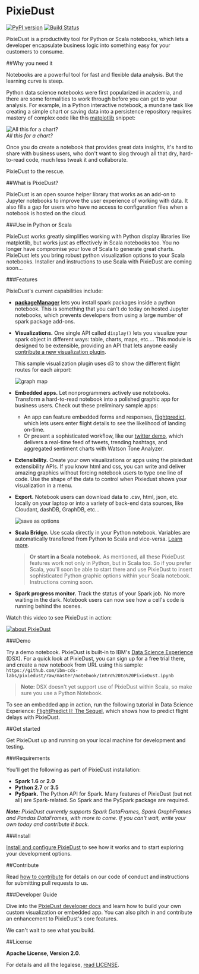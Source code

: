 # PixieDust

[![PyPI version](https://badge.fury.io/py/pixiedust.svg)](https://badge.fury.io/py/pixiedust)
[![Build Status](https://travis-ci.org/ibm-cds-labs/pixiedust.svg?branch=master)](https://travis-ci.org/ibm-cds-labs/pixiedust)  

PixieDust is a productivity tool for Python or Scala notebooks, which lets a developer encapsulate business logic into something easy for your customers to consume.

##Why you need it

Notebooks are a powerful tool for fast and flexible data analysis. But the learning curve is steep.

Python data science notebooks were first popularized in academia, and there are some formalities to work through before you can get to your analysis. For example, in a Python interactive notebook, a mundane task like creating a simple chart or saving data into a persistence repository requires mastery of complex code like this [matplotlib](http://matplotlib.org/) snippet:

![All this for a chart?](https://developer.ibm.com/wp-content/uploads/sites/85/2016/10/hairymatplotlib.png)<br>
*All this for a chart?*

Once you do create a notebook that provides great data insights, it&#39;s hard to share with business users, who don't want to slog through all that dry, hard-to-read code, much less tweak it and collaborate.

PixieDust to the rescue. 

##What is PixieDust?

PixieDust is an open source helper library that works as an add-on to Jupyter notebooks to improve the user experience of working with data. It also fills a gap for users who have no access to configuration files when a notebook is hosted on the cloud. 

###Use in Python or Scala

PixieDust works greatly simplifies working with Python display libraries like matplotlib, but works just as effectively in Scala notebooks too. You no longer have compromise your love of Scala to generate great charts. PixieDust lets you bring robust python visualization options to your Scala notebooks. Installer and instructions to use Scala with PixieDust are coming soon... 

###Features

PixieDust's current capabilities include:

- **[packageManager](https://ibm-cds-labs.github.io/pixiedust/packagemanager.html)** lets you install spark packages inside a python notebook. This is something that you can't do today on hosted Jupyter notebooks, which prevents developers from using a large number of spark package add-ons.

- **Visualizations.** One single API called `display()` lets you visualize your spark object in different ways: table, charts, maps, etc.... This module is designed to be extensible, providing an API that lets anyone easily [contribute a new visualization plugin](https://ibm-cds-labs.github.io/pixiedust/writeviz.html). 
   
   This sample visualization plugin uses d3 to show the different flight routes for each airport:

   ![graph map](http://developer.ibm.com/clouddataservices/wp-content/uploads/sites/47/2016/07/pd_graphmap.png)
- **Embedded apps.** Let nonprogrammers actively use notebooks. Transform a hard-to-read notebook into a polished graphic app for business users. Check out these preliminary sample apps: 

   - An app can feature embedded forms and responses, [flightpredict](https://github.com/ibm-cds-labs/simple-data-pipe-connector-flightstats/tree/master/pixiedust_flightpredict), which lets users enter flight details to see the likelihood of landing on-time.
   - Or present a sophisticated workflow, like our [twitter demo](https://github.com/ibm-cds-labs/pixiedust_incubator/tree/master/twitterdemo), which delivers a real-time feed of tweets, trending hashtags, and aggregated sentiment charts with Watson Tone Analyzer. 

- **Extensibility.** Create your own visualizations or apps using the pixiedust extensibility APIs. If you know html and css, you can write and deliver amazing graphics without forcing notebook users to type one line of code. Use the shape of the data to control when Pixiedust shows your visualization in a menu.

- **Export.** Notebook users can download data to .csv, html, json, etc. locally on your laptop or into a variety of back-end data sources, like Cloudant, dashDB, GraphDB, etc...

   ![save as options](http://developer.ibm.com/clouddataservices/wp-content/uploads/sites/47/2016/07/pd_download.png)
- **Scala Bridge.** Use scala directly in your Python notebook. Variables are automatically transfered from Python to Scala and vice-versa.   [Learn more](https://ibm-cds-labs.github.io/pixiedust/scalabridge.html).

  > **Or start in a Scala notebook.** As mentioned, all these PixieDust features work not only in Python, but in Scala too. So if you prefer Scala, you'll soon be able to start there and use PixieDust to insert sophisticated Python graphic options within your Scala notebook. Instructions coming soon.

- **Spark progress monitor.** Track the status of your Spark job. No more waiting in the dark. Notebook users can now see how a cell's code is running behind the scenes.

Watch this video to see PixieDust in action: 

[![about PixieDust](https://img.youtube.com/vi/qetedQg8m3k/0.jpg)](https://www.youtube.com/watch?v=qetedQg8m3k) 

###Demo

Try a demo notebook. PixieDust is built-in to IBM's [Data Science Experience](http://datascience.ibm.com/) (DSX). For a quick look at PixieDust, you can sign up for a free trial there, and create a new notebook from URL using this sample: `https://github.com/ibm-cds-labs/pixiedust/raw/master/notebook/Intro%20to%20PixieDust.ipynb` 

 >**Note:** DSX doesn't yet support use of PixieDust within Scala, so make sure you use a Python Notebook.

To see an embedded app in action, run the following tutorial in Data Science Experience: [FlightPredict II: The Sequel](https://medium.com/ibm-watson-data-lab/flightpredict-ii-the-sequel-fb613afd6e91), which shows how to predict flight delays with PixieDust.

##Get started

Get PixieDust up and running on your local machine for development and testing. 

###Requirements

You'll get the following as part of PixieDust installation:


- **Spark 1.6** or **2.0** 
- **Python 2.7** or **3.5** 
- **PySpark.** The Python API for Spark. Many features of PixieDust (but not all) are Spark-related.  So Spark and the PySpark package are required.


_**Note:** PixieDust currently supports Spark DataFrames, Spark GraphFrames and Pandas DataFrames, with more to come. If you can't wait, write your own today and contribute it back._

###Install

[Install and configure PixieDust](https://ibm-cds-labs.github.io/pixiedust/install.html) to see how it works and to start exploring your development options.

##Contribute

Read [how to contribute](https://ibm-cds-labs.github.io/pixiedust/contribute.html) for details on our code of conduct and instructions for submitting pull requests to us. 

###Developer Guide

Dive into the [PixieDust developer docs](https://ibm-cds-labs.github.io/pixiedust/) and learn how to build your own custom visualization or embedded app. You can also pitch in and contribute an enhancement to PixieDust's core features. 

We can't wait to see what you build.

##License

**Apache License, Version 2.0**. 

For details and all the legalese, [read LICENSE](https://github.com/ibm-cds-labs/pixiedust/blob/master/LICENSE).
